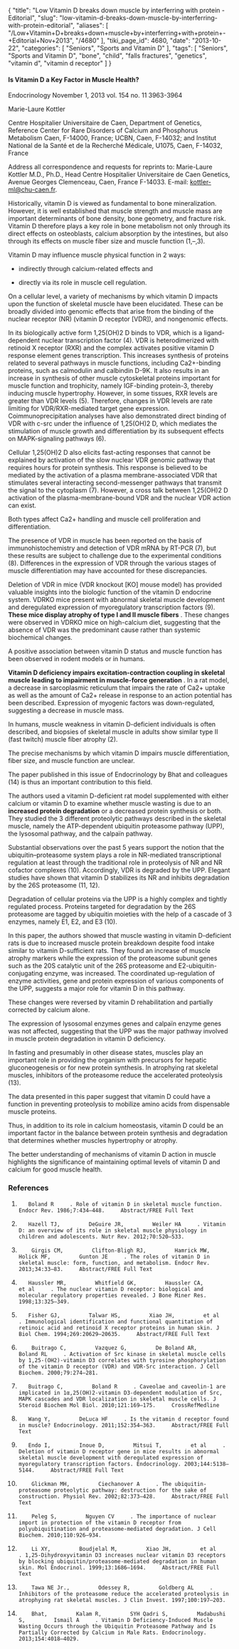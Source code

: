 {
    "title": "Low Vitamin D breaks down muscle by interferring with protein - Editorial",
    "slug": "low-vitamin-d-breaks-down-muscle-by-interferring-with-protein-editorial",
    "aliases": [
        "/Low+Vitamin+D+breaks+down+muscle+by+interferring+with+protein+-+Editorial+Nov+2013",
        "/4680"
    ],
    "tiki_page_id": 4680,
    "date": "2013-10-22",
    "categories": [
        "Seniors",
        "Sports and Vitamin D"
    ],
    "tags": [
        "Seniors",
        "Sports and Vitamin D",
        "bone",
        "child",
        "falls fractures",
        "genetics",
        "vitamin d",
        "vitamin d receptor"
    ]
}


#### Is Vitamin D a Key Factor in Muscle Health?

Endocrinology November 1, 2013 vol. 154 no. 11 3963-3964

Marie-Laure Kottler

Centre Hospitalier Universitaire de Caen, Department of Genetics, Reference Center for Rare Disorders of Calcium and Phosphorus Metabolism Caen, F-14000, France; UCBN, Caen, F-14032; and Institut National de la Santé et de la Recherché Médicale, U1075, Caen, F-14032, France

Address all correspondence and requests for reprints to: Marie-Laure Kottler M.D., Ph.D., Head Centre Hospitalier Universitaire de Caen Genetics, Avenue Georges Clemenceau, Caen, France F-14033. E-mail: kottler-ml@chu-caen.fr.

Historically, vitamin D is viewed as fundamental to bone mineralization. However, it is well established that muscle strength and muscle mass are important determinants of bone density, bone geometry, and fracture risk. Vitamin D therefore plays a key role in bone metabolism not only through its direct effects on osteoblasts, calcium absorption by the intestines, but also through its effects on muscle fiber size and muscle function (1,–,3).

Vitamin D may influence muscle physical function in 2 ways: 

* indirectly through calcium-related effects and 

* directly via its role in muscle cell regulation.

On a cellular level, a variety of mechanisms by which vitamin D impacts upon the function of skeletal muscle have been elucidated. These can be broadly divided into genomic effects that arise from the binding of the nuclear receptor (NR) (vitamin D receptor <span>[VDR]</span>), and nongenomic effects.

In its biologically active form 1,25(OH)2 D binds to VDR, which is a ligand-dependent nuclear transcription factor (4). VDR is heterodimerized with retinoid X receptor (RXR) and the complex activates positive vitamin D response element genes transcription. This increases synthesis of proteins related to several pathways in muscle functions, including Ca2+-binding proteins, such as calmodulin and calbindin D-9K. It also results in an increase in synthesis of other muscle cytoskeletal proteins important for muscle function and trophicity, namely IGF-binding protein-3, thereby inducing muscle hypertrophy. However, in some tissues, RXR levels are greater than VDR levels (5). Therefore, changes in VDR levels are rate limiting for VDR/RXR-mediated target gene expression. Coimmunoprecipitation analyses have also demonstrated direct binding of VDR with c-src under the influence of 1,25(OH)2 D, which mediates the stimulation of muscle growth and differentiation by its subsequent effects on MAPK-signaling pathways (6).

Cellular 1,25(OH)2 D also elicits fast-acting responses that cannot be explained by activation of the slow nuclear VDR genomic pathway that requires hours for protein synthesis. This response is believed to be mediated by the activation of a plasma membrane-associated VDR that stimulates several interacting second-messenger pathways that transmit the signal to the cytoplasm (7). However, a cross talk between 1,25(OH)2 D activation of the plasma-membrane-bound VDR and the nuclear VDR action can exist.

Both types affect Ca2+ handling and muscle cell proliferation and differentiation.

The presence of VDR in muscle has been reported on the basis of immunohistochemistry and detection of VDR mRNA by RT-PCR (7), but these results are subject to challenge due to the experimental conditions (8). Differences in the expression of VDR through the various stages of muscle differentiation may have accounted for these discrepancies.

Deletion of VDR in mice (VDR knockout <span>[KO]</span> mouse model) has provided valuable insights into the biologic function of the vitamin D endocrine system. VDRKO mice present with abnormal skeletal muscle development and deregulated expression of myoregulatory transcription factors (9).  **These mice display atrophy of type I and II muscle fibers** . These changes were observed in VDRKO mice on high-calcium diet, suggesting that the absence of VDR was the predominant cause rather than systemic biochemical changes.

A positive association between vitamin D status and muscle function has been observed in rodent models or in humans.

 **Vitamin D deficiency impairs excitation-contraction coupling in skeletal muscle leading to impairment in muscle-force generation** . In a rat model, a decrease in sarcoplasmic reticulum that impairs the rate of Ca2+ uptake as well as the amount of Ca2+ release in response to an action potential has been described. Expression of myogenic factors was down-regulated, suggesting a decrease in muscle mass.

In humans, muscle weakness in vitamin D-deficient individuals is often described, and biopsies of skeletal muscle in adults show similar type II (fast twitch) muscle fiber atrophy (2).

The precise mechanisms by which vitamin D impairs muscle differentiation, fiber size, and muscle function are unclear. 

The paper published in this issue of Endocrinology by Bhat and colleagues (14) is thus an important contribution to this field.

The authors used a vitamin D-deficient rat model supplemented with either calcium or vitamin D to examine whether muscle wasting is due to an  **increased protein degradation**  or a decreased protein synthesis or both. They studied the 3 different proteolytic pathways described in the skeletal muscle, namely the ATP-dependent ubiquitin proteasome pathway (UPP), the lysosomal pathway, and the calpaïn pathway.

Substantial observations over the past 5 years support the notion that the ubiquitin–proteasome system plays a role in NR-mediated transcriptional regulation at least through the traditional role in proteolysis of NR and NR cofactor complexes (10). Accordingly, VDR is degraded by the UPP. Elegant studies have shown that vitamin D stabilizes its NR and inhibits degradation by the 26S proteasome (11, 12).

Degradation of cellular proteins via the UPP is a highly complex and tightly regulated process. Proteins targeted for degradation by the 26S proteasome are tagged by ubiquitin moieties with the help of a cascade of 3 enzymes, namely E1, E2, and E3 (10).

In this paper, the authors showed that muscle wasting in vitamin D-deficient rats is due to increased muscle protein breakdown despite food intake similar to vitamin D-sufficient rats. They found an increase of muscle atrophy markers while the expression of the proteasome subunit genes such as the 20S catalytic unit of the 26S proteasome and E2-ubiquitin-conjugating enzyme, was increased. The coordinated up-regulation of enzyme activities, gene and protein expression of various components of the UPP, suggests a major role for vitamin D in this pathway.

These changes were reversed by vitamin D rehabilitation and partially corrected by calcium alone. 

The expression of lysosomal enzymes genes and calpaïn enzyme genes was not affected, suggesting that the UPP was the major pathway involved in muscle protein degradation in vitamin D deficiency.

In fasting and presumably in other disease states, muscles play an important role in providing the organism with precursors for hepatic gluconeogenesis or for new protein synthesis. In atrophying rat skeletal muscles, inhibitors of the proteasome reduce the accelerated proteolysis (13).

The data presented in this paper suggest that vitamin D could have a function in preventing proteolysis to mobilize amino acids from dispensable muscle proteins.

Thus, in addition to its role in calcium homeostasis, vitamin D could be an important factor in the balance between protein synthesis and degradation that determines whether muscles hypertrophy or atrophy.

The better understanding of mechanisms of vitamin D action in muscle highlights the significance of maintaining optimal levels of vitamin D and calcium for good muscle health.

### References

1.        Boland R     . Role of vitamin D in skeletal muscle function. Endocr Rev. 1986;7:434–448.     Abstract/FREE Full Text

2.        Hazell TJ,         DeGuire JR,         Weiler HA     . Vitamin D: an overview of its role in skeletal muscle physiology in children and adolescents. Nutr Rev. 2012;70:520–533.

3.         Girgis CM,         Clifton-Bligh RJ,         Hamrick MW,         Holick MF,         Gunton JE     . The roles of vitamin D in skeletal muscle: form, function, and metabolism. Endocr Rev. 2013;34:33–83.     Abstract/FREE Full Text

4.        Haussler MR,         Whitfield GK,         Haussler CA,         et al     . The nuclear vitamin D receptor: biological and molecular regulatory properties revealed. J Bone Miner Res. 1998;13:325–349.

5.        Fisher GJ,         Talwar HS,         Xiao JH,         et al     . Immunological identification and functional quantitation of retinoic acid and retinoid X receptor proteins in human skin. J Biol Chem. 1994;269:20629–20635.     Abstract/FREE Full Text

6.         Buitrago C,         Vazquez G,         De Boland AR,         Boland RL     . Activation of Src kinase in skeletal muscle cells by 1,25-(OH2)-vitamin D3 correlates with tyrosine phosphorylation of the vitamin D receptor (VDR) and VDR-Src interaction. J Cell Biochem. 2000;79:274–281.

7.        Buitrago C,         Boland R     . Caveolae and caveolin-1 are implicated in 1α,25(OH)2-vitamin D3-dependent modulation of Src, MAPK cascades and VDR localization in skeletal muscle cells. J Steroid Biochem Mol Biol. 2010;121:169–175.     CrossRefMedline

8.        Wang Y,         DeLuca HF     . Is the vitamin d receptor found in muscle? Endocrinology. 2011;152:354–363.     Abstract/FREE Full Text

9.        Endo I,         Inoue D,         Mitsui T,         et al     . Deletion of vitamin D receptor gene in mice results in abnormal skeletal muscle development with deregulated expression of myoregulatory transcription factors. Endocrinology. 2003;144:5138–5144.     Abstract/FREE Full Text

10.         Glickman MH,         Ciechanover A     . The ubiquitin-proteasome proteolytic pathway: destruction for the sake of construction. Physiol Rev. 2002;82:373–428.     Abstract/FREE Full Text

11.         Peleg S,         Nguyen CV     . The importance of nuclear import in protection of the vitamin D receptor from polyubiquitination and proteasome-mediated degradation. J Cell Biochem. 2010;110:926–934.

12.         Li XY,         Boudjelal M,         Xiao JH,         et al     . 1,25-Dihydroxyvitamin D3 increases nuclear vitamin D3 receptors by blocking ubiquitin/proteasome-mediated degradation in human skin. Mol Endocrinol. 1999;13:1686–1694.     Abstract/FREE Full Text

13.         Tawa NE Jr.,         Odessey R,         Goldberg AL     . Inhibitors of the proteasome reduce the accelerated proteolysis in atrophying rat skeletal muscles. J Clin Invest. 1997;100:197–203.

14.         Bhat,         Kalam R,         SYH Qadri S,         Madabushi S,         Ismail A     . Vitamin D Deficiency-Induced Muscle Wasting Occurs through the Ubiquitin Proteasome Pathway and Is Partially Corrected by Calcium in Male Rats. Endocrinology. 2013;154:4018–4029.